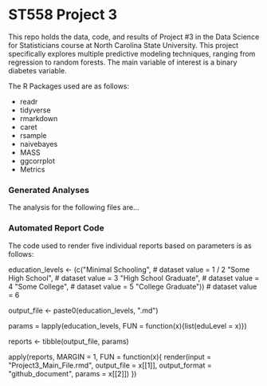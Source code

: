 # ST558 Project 3
This repo holds the data, code, and results of Project #3 in the Data Science for Statisticians course at North Carolina State University. This project specifically explores multiple predictive modeling techniques, ranging from regression to random forests. The main variable of interest is a binary diabetes variable. 

The R Packages used are as follows:  
- readr
- tidyverse
- rmarkdown
- caret
- rsample 
- naivebayes
- MASS
- ggcorrplot 
- Metrics

### Generated Analyses
The analysis for the following files are...

### Automated Report Code
The code used to render five individual reports based on parameters is as follows:

education_levels <- (c("Minimal Schooling", # dataset value = 1 / 2
                      "Some High School", # dataset value = 3
                      "High School Graduate", # dataset value = 4
                      "Some College", # dataset value = 5
                      "College Graduate")) # dataset value = 6

output_file <- paste0(education_levels, ".md")

params = lapply(education_levels, FUN = function(x){list(eduLevel = x)})

reports <- tibble(output_file, params)

apply(reports, MARGIN = 1,
      FUN = function(x){
        render(input = "Project3_Main_File.rmd",
               output_file = x[[1]],
               output_format = "github_document",
               params = x[[2]])
      })

